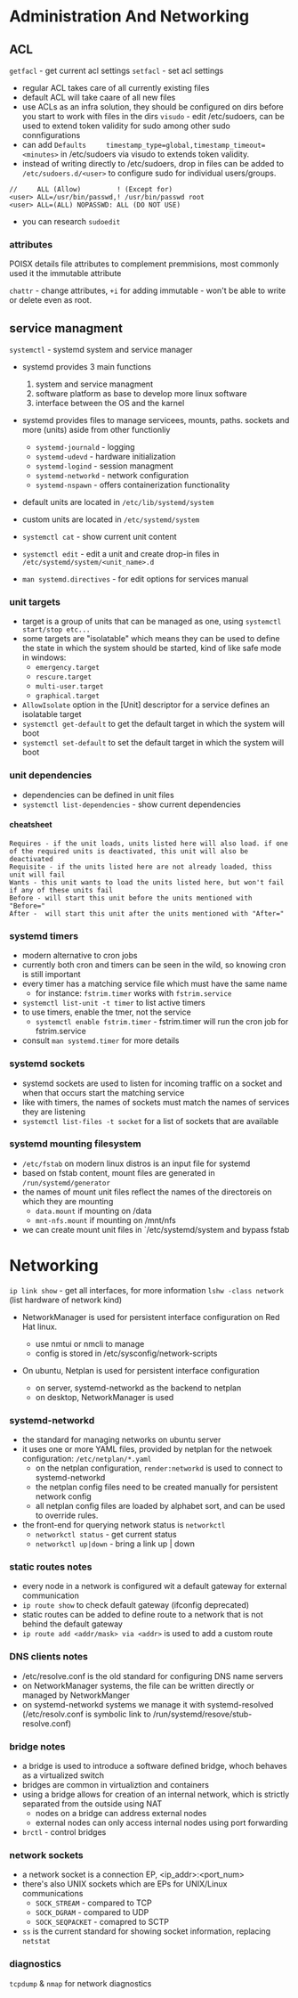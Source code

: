 # Administration And Networking

## ACL 

`getfacl` - get current acl settings
`setfacl` - set acl settings
* regular ACL takes care of all currently existing files
* default ACL will take caare of all new files
* use ACLs as an infra solution, they should be configured on dirs before you start to work with files in the dirs
`visudo` - edit /etc/sudoers, can be used to extend token validity for sudo among other sudo connfigurations
* can add `Defaults     timestamp_type=global,timestamp_timeout=<minutes>` in /etc/sudoers via visudo to extends token validity.
* instead of writing directly to /etc/sudoers, drop in files can be added to `/etc/sudoers.d/<user>` to configure sudo for individual users/groups.
```
//     ALL (Allow)         ! (Except for) 
<user> ALL=/usr/bin/passwd,! /usr/bin/passwd root
<user> ALL=(ALL) NOPASSWD: ALL (DO NOT USE)
```
* you can research `sudoedit`


### attributes

POISX details file attributes to complement premmisions, most commonly used it the immutable attribute

`chattr` - change attributes, `+i` for adding immutable - won't be able to write or delete even as root.

## service managment

`systemctl` - systemd system and service manager

* systemd provides 3 main functions
    1. system and service managment
    2. software platform as base to develop more linux software
    3. interface between the OS and the karnel

* systemd provides files to manage servicees, mounts, paths. sockets and more (units) aside from other functionliy
    * `systemd-journald` - logging
    * `systemd-udevd` - hardware initialization
    * `systemd-logind` - session managment
    * `systemd-networkd` - network configuration
    * `systemd-nspawn` - offers containerization functionality

* default units are located in `/etc/lib/systemd/system`
* custom units are located in `/etc/systemd/system`
* `systemctl cat` - show current unit content
* `systemctl edit` - edit a unit and create drop-in files in `/etc/systemd/system/<unit_name>.d`
* `man systemd.directives` - for edit options for services manual

### unit targets

* target is a group of units that can be managed as one, using `systemctl start/stop etc...`
* some targets are "isolatable" which means they can be used to define the state in which the system should be started, kind of like safe mode in windows:
    * `emergency.target`
    * `rescure.target`
    * `multi-user.target`
    * `graphical.target`
* `AllowIsolate` option in the [Unit] descriptor for a service defines an isolatable target
* `systemctl get-default` to get the default target in which the system will boot
* `systemctl set-default` to set the default target in which the system will boot

### unit dependencies

* dependencies can be defined in unit files
* `systemctl list-dependencies` - show current dependencies

#### cheatsheet
```
Requires - if the unit loads, units listed here will also load. if one of the required units is deactivated, this unit will also be deactivated
Requisite - if the units listed here are not already loaded, thiss unit will fail
Wants - this unit wants to load the units listed here, but won't fail if any of these units fail 
Before - will start this unit before the units mentioned with "Before="
After -  will start this unit after the units mentioned with "After="
```

### systemd timers

* modern alternative to cron jobs
* currently both cron and timers can be seen in the wild, so knowing cron is still important
* every timer has a matching service file which must have the same name
    - for instance: `fstrim.timer` works with `fstrim.service`
* `systemctl list-unit -t timer` to list active timers
* to use timers, enable the tmer, not the service
    - `systemctl enable fstrim.timer` - fstrim.timer will run the cron job for fstrim.service
* consult `man systemd.timer` for more details

### systemd sockets

* systemd sockets are used to listen for incoming traffic on a socket and when that occurs start the matching service
* like with timers, the names of sockets must match the names of services they are listening
* `systemctl list-files -t socket` for a list of sockets that are available

### systemd mounting filesystem

* `/etc/fstab` on modern linux distros is an input file for systemd
* based on fstab content, mount files are generated in `/run/systemd/generator`
* the names of mount unit files reflect the names of the directoreis on which they are mounting
    - `data.mount` if mounting on /data
    - `mnt-nfs.mount` if mounting on /mnt/nfs
* we can create mount unit files in `/etc/systemd/system and bypass fstab




# Networking 

`ip link show` - get all interfaces, for more information `lshw -class network` (list hardware of network kind)


* NetworkManager is used for persistent interface configuration on Red Hat linux.
    * use nmtui or nmcli to manage
    * config is stored in /etc/sysconfig/network-scripts

* On ubuntu, Netplan is used for persistent interface configuration
    * on server, systemd-networkd as the backend to netplan
    * on desktop, NetworkManager is used


### systemd-networkd

* the standard for managing networks on ubuntu server  
* it uses one or more YAML files, provided by netplan for the netwoek configuration: `/etc/netplan/*.yaml`  
    * on the netplan configuration, `render:networkd` is used to connect to systemd-networkd  
    * the netplan config files need to be created manually for persistent network config  
    * all netplan config files are loaded by alphabet sort, and can be used to override rules.
* the front-end for querying network status is `networkctl`  
    * `networkctl status` - get current status 
    * `networkctl up|down` - bring a link up | down


### static routes notes

* every node in a network is configured wit a default gateway for external communication
* `ip route show` to check default gateway (ifconfig deprecated)
* static routes can be added to define route to a network that is not behind the default gateway
* `ip route add <addr/mask> via <addr>` is used to add a custom route

### DNS clients notes

* /etc/resolve.conf is the old standard for configuring DNS name servers
* on NetworkManager systems, the file can be written directly or managed by NetworkManger
* on systemd-networkd systems we manage it with systemd-resolved (/etc/resolv.conf is symbolic link to /run/systemd/resove/stub-resolve.conf)

### bridge notes

* a bridge is used to introduce a software defined bridge, whoch behaves as a virtualized switch
* bridges are common in virtualiztion and containers
* using a bridge allows for creation of an internal network, which is strictly separated from the outside using NAT
    * nodes on a bridge can address external nodes
    * external nodes can only access internal nodes using port forwarding
* `brctl` - control bridges

### network sockets

* a network socket is a connection EP, <ip_addr>:<port_num>  
* there's also UNIX sockets which are EPs for UNIX/Linux communications
    * `SOCK_STREAM` - compared to TCP
    * `SOCK_DGRAM` - compared to UDP
    * `SOCK_SEQPACKET` - comapred to SCTP
* `ss` is the current standard for showing socket information, replacing `netstat`

### diagnostics

`tcpdump` & `nmap` for network diagnostics  


